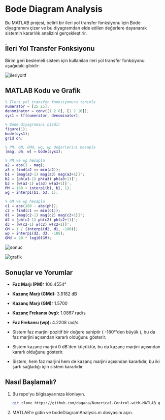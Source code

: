# Bode Diagram Analysis
Bu MATLAB projesi, belirli bir ileri yol transfer fonksiyonu için Bode diyagramını çizer ve bu diyagramdan elde edilen değerlere dayanarak sistemin kararlılık analizini gerçekleştirir.

## İleri Yol Transfer Fonksiyonu
Birim geri beslemeli sistem için kullanılan ileri yol transfer fonksiyonu aşağıdaki gibidir:

![ileriyoltf](https://github.com/dagaca/Numerical-Control-with-MATLAB/assets/80363244/f45d528b-eb34-4031-a8cd-00e413664df1)



## MATLAB Kodu ve Grafik

```matlab
% İleri yol transfer fonksiyonunu tanımla
numerator = [25 25];
denominator = conv([1 2 0], [1 2 16]);
sys1 = tf(numerator, denominator);

% Bode diyagramını çizdir
figure(1);
bode(sys1);
grid on;

% PM, GM, GMd, wg, wp değerlerini hesapla
[mag, ph, w] = bode(sys1);

% PM ve wg hesapla
a2 = abs(1 - mag);
a3 = find(a2 == min(a2));
b1 = [mag(a3-1) mag(a3) mag(a3+1)]';
b2 = [ph(a3-1) ph(a3) ph(a3+1)]';
b3 = [w(a3-1) w(a3) w(a3+1)]';
PM = 180 + interp1(b1, b2, 1);
wg = interp1(b1, b3, 1);

% GM ve wp hesapla
c1 = abs(180 - abs(ph));
c2 = find(c1 == min(c1));
d1 = [mag(c2-1) mag(c2) mag(c2+1)]';
d2 = [ph(c2-1) ph(c2) ph(c2+1)]';
d3 = [w(c2-1) w(c2) w(c2+1)]';
GM = 1 / (interp1(d2, d1, -180));
wp = interp1(d2, d3, -180);
GMd = 20 * log10(GM);
```

![sonuc](https://github.com/dagaca/Numerical-Control-with-MATLAB/assets/80363244/cbc73ac3-4882-475a-a8d5-dea1ab6f71de)

![grafik](https://github.com/dagaca/Numerical-Control-with-MATLAB/assets/80363244/40cf0d74-fbd4-43b3-b768-75deef336948)


## Sonuçlar ve Yorumlar
- **Faz Marjı (PM):** 100.4554°
- **Kazanç Marjı (GMd):** 3.9182 dB
- **Kazanç Marjı (GM):** 1.5700
- **Kazanç Frekansı (wg):** 1.0867 rad/s
- **Faz Frekansı (wp):** 4.2208 rad/s


- Sistem faz marjini pozitif bir değere sahiptir ( -180°'den büyük ), bu da faz marjini açısından kararlı olduğunu gösterir.
- Sistem kazanç marjini 0 dB'den küçüktür, bu da kazanç marjini açısından kararlı olduğunu gösterir.
- Sistem, hem faz marjini hem de kazanç marjini açısından kararlıdır, bu iki şartı sağladığı için sistem kararlıdır.


## Nasıl Başlamalı?
1. Bu repo'yu bilgisayarınıza klonlayın.
   ```bash
   git clone https://github.com/dagaca/Numerical-Control-with-MATLAB.git
2. MATLAB'e gidin ve bodeDiagramAnalysis.m dosyasını açın.
